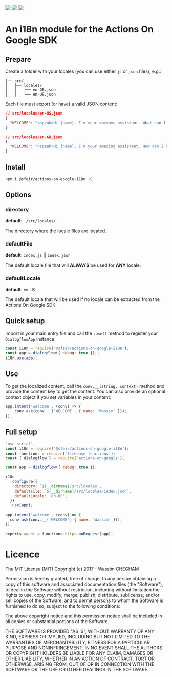 ![](https://img.shields.io/npm/l/@sfeir/actions-on-google-i18n.svg)
![](https://img.shields.io/npm/dw/@sfeir/actions-on-google-i18n.svg)
![](https://img.shields.io/npm/v/@sfeir/actions-on-google-i18n.svg)

# An i18n module for the Actions On Google SDK


## Prepare

Create a folder with your locales (you can use either `js` or `json` files), e.g.:

```text
├── src/
│   ├── locales/
│   │   ├── en-GB.json
│   │   └── en-US.json

```

Each file must export (or have) a valid JSON content:

```json
// src/locales/en-US.json
{
  "WELCOME": "<speak>Hi {name}, I'm your awesome assistant. What can I do for ya?</speak>"
}
```
```json
// src/locales/en-GB.json
{
  "WELCOME": "<speak>Hi {name}, I'm your amazing assistant. How can I help?</speak>"
}
```

## Install

`npm i @sfeir/actions-on-google-i18n -S`

## Options

### directory
**default:** `./src/locales/`

The directory where the locale files are located.

### defaultFile
**default:** `index.js` || `index.json`

The default locale file that will **ALWAYS** be used for **ANY** locale.

### defaultLocale
**default:** `en-US`

The default locale that will be used if no locale can be extracted from the Actions On Google SDK.

## Quick setup

Import in your main entry file and call the `.use()` method to register your `DialogflowApp` instance:

```js
const i18n = require('@sfeir/actions-on-google-i18n');
const app = dialogflow({ debug: true });;
i18n.use(app);
```

## Use

To get the localized content, call the `conv.__(string, context)` method and provide the content key to get the content. You can also provide an optional context object if you set variables in your content:

```js
app.intent('welcome', (conv) => {
    conv.ask(conv.__('WELCOME', { name: 'Wassim' }));
});
```

## Full setup

```js
'use strict';
const i18n = require('@sfeir/actions-on-google-i18n');
const functions = require('firebase-functions');
const { dialogflow } = require('actions-on-google');

const app = dialogflow({ debug: true });

i18n
  .configure({
    directory: `${__dirname}/src/locales`,
    defaultFile: `${__dirname}/src/locales/index.json`,
    defaultLocale: 'en-US',
  })
  .use(app);
  
app.intent('welcome', (conv) => {
  conv.ask(conv.__('WELCOME', { name: 'Wassim' }));
});

exports.agent = functions.https.onRequest(app);
```

# Licence

The MIT License (MIT) Copyright (c) 2017 - Wassim CHEGHAM

Permission is hereby granted, free of charge, to any person obtaining a copy of this software and associated documentation files (the "Software"), to deal in the Software without restriction, including without limitation the rights to use, copy, modify, merge, publish, distribute, sublicense, and/or sell copies of the Software, and to permit persons to whom the Software is furnished to do so, subject to the following conditions:

The above copyright notice and this permission notice shall be included in all copies or substantial portions of the Software.

THE SOFTWARE IS PROVIDED "AS IS", WITHOUT WARRANTY OF ANY KIND, EXPRESS OR IMPLIED, INCLUDING BUT NOT LIMITED TO THE WARRANTIES OF MERCHANTABILITY, FITNESS FOR A PARTICULAR PURPOSE AND NONINFRINGEMENT. IN NO EVENT SHALL THE AUTHORS OR COPYRIGHT HOLDERS BE LIABLE FOR ANY CLAIM, DAMAGES OR OTHER LIABILITY, WHETHER IN AN ACTION OF CONTRACT, TORT OR OTHERWISE, ARISING FROM, OUT OF OR IN CONNECTION WITH THE SOFTWARE OR THE USE OR OTHER DEALINGS IN THE SOFTWARE.
